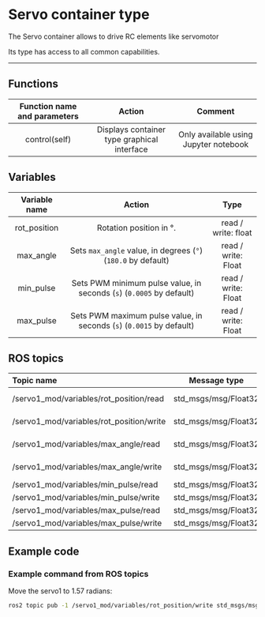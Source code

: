 # Servo container type

The Servo container allows to drive RC elements like servomotor

Its type has access to all common capabilities.

----

## Functions

| **Function name and parameters** | **Action** | **Comment** |
|:---:|:---:|:---:|
| control(self) | Displays container type graphical interface | Only available using Jupyter notebook |

## Variables

| **Variable name** | **Action** | **Type** |
|:---:|:---:|:---:|
| rot_position | Rotation position in °. | read / write: float |
| max_angle | Sets `max_angle` value, in degrees (`°`) (`180.0` by default) | read / write: Float |
| min_pulse | Sets PWM minimum pulse value, in seconds (`s`) (`0.0005` by default)| read / write: Float |
| max_pulse | Sets PWM maximum pulse value, in seconds (`s`) (`0.0015` by default)| read / write: Float |

## ROS topics
| **Topic name** | **Message type** | **Comment** |
|:----|:---:|:---:|
| /servo1_mod/variables/rot_position/read | std_msgs/msg/Float32 | value in radians
| /servo1_mod/variables/rot_position/write | std_msgs/msg/Float32 | value in radians
| /servo1_mod/variables/max_angle/read | std_msgs/msg/Float32 | value in radians
| /servo1_mod/variables/max_angle/write | std_msgs/msg/Float32 | value in radians
| /servo1_mod/variables/min_pulse/read | std_msgs/msg/Float32 |
| /servo1_mod/variables/min_pulse/write | std_msgs/msg/Float32 |
| /servo1_mod/variables/max_pulse/read | std_msgs/msg/Float32 |
| /servo1_mod/variables/max_pulse/write | std_msgs/msg/Float32 |

## Example code
### Example command from ROS topics

Move the servo1 to 1.57 radians:
```bash
ros2 topic pub -1 /servo1_mod/variables/rot_position/write std_msgs/msg/Float32 data:\ 1.57\ 
```
